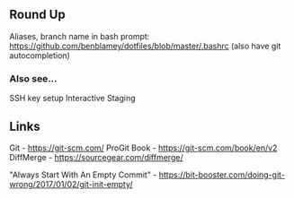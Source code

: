 ## Round Up ##

Aliases, branch name in bash prompt: 
https://github.com/benblamey/dotfiles/blob/master/.bashrc
(also have git autocompletion)


### Also see... ###

SSH key setup
Interactive Staging

## Links ##
Git - https://git-scm.com/
ProGit Book -  https://git-scm.com/book/en/v2
DiffMerge - https://sourcegear.com/diffmerge/

"Always Start With An Empty Commit" - https://bit-booster.com/doing-git-wrong/2017/01/02/git-init-empty/
